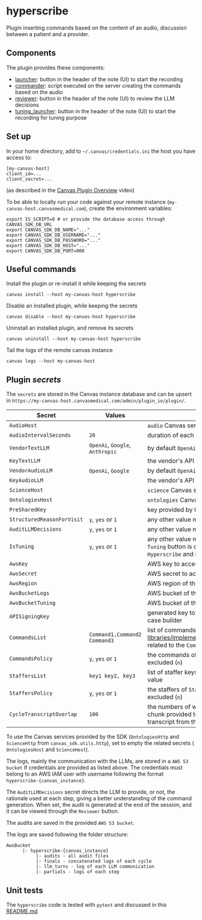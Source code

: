 hyperscribe
===========

Plugin inserting commands based on the content of an audio, discussion between a patient and a provider.

## Components

The plugin provides these components:

- [launcher](handlers/launcher.py): button in the header of the note (UI) to start the recording
- [commander](handlers/commander.py): script executed on the server creating the commands based on the audio
- [reviewer](handlers/reviewer_button.py): button in the header of the note (UI) to review the LLM decisions
- [tuning_launcher](handlers/tuning_launcher.py): button in the header of the note (UI) to start the recording for tuning purpose

## Set up

In your home directory, add to `~/.canvas/credentials.ini` the host you have access to:

```shell
[my-canvas-host]
client_id=...
client_secret=...
```

(as described in the [Canvas Plugin Overview](https://www.youtube.com/watch?v=X2JOEElq2ck) video)

To be able to locally run your code against your remote instance (`my-canvas-host.canvasmedical.com`), create the environment variables:

```shell
export IS_SCRIPT=0 # or provide the database access through CANVAS_SDK_DB_URL
export CANVAS_SDK_DB_NAME="..."
export CANVAS_SDK_DB_USERNAME="..."
export CANVAS_SDK_DB_PASSWORD="..."
export CANVAS_SDK_DB_HOST="..."
export CANVAS_SDK_DB_PORT=000
```

## Useful commands

Install the plugin or re-install it while keeping the secrets

```shell
canvas install --host my-canvas-host hyperscribe 
```

Disable an installed plugin, while keeping the secrets

```shell
canvas disable --host my-canvas-host hyperscribe 
```

Uninstall an installed plugin, and remove its secrets

```shell
canvas uninstall --host my-canvas-host hyperscribe 
```

Tail the logs of the remote canvas instance

```shell
canvas logs --host my-canvas-host 
```

## Plugin _secrets_

The `secrets` are stored in the Canvas instance database and can be upsert in `https://my-canvas-host.canvasmedical.com/admin/plugin_io/plugin/`.

| Secret                     | Values                          | Comments                                                                                                                                                    |
|----------------------------|---------------------------------|-------------------------------------------------------------------------------------------------------------------------------------------------------------|
| `AudioHost`                |                                 | `audio` Canvas service                                                                                                                                      |
| `AudioIntervalSeconds`     | `20`                            | duration of each audio chunk                                                                                                                                |
| `VendorTextLLM`            | `OpenAi`, `Google`, `Anthropic` | by default `OpenAi` (case insensitive)                                                                                                                      |
| `KeyTextLLM`               |                                 | the vendor's API key                                                                                                                                        |
| `VendorAudioLLM`           | `OpenAi`, `Google`              | by default `OpenAi` (case insensitive)                                                                                                                      |
| `KeyAudioLLM`              |                                 | the vendor's API key                                                                                                                                        |
| `ScienceHost`              |                                 | `science` Canvas service                                                                                                                                    |
| `OntologiesHost`           |                                 | `ontologies` Canvas service                                                                                                                                 |
| `PreSharedKey`             |                                 | key provided by Canvas to access `ontologies`                                                                                                               |
| `StructuredReasonForVisit` | `y`, `yes` or `1`               | any other value means `no`/`false`                                                                                                                          |
| `AuditLLMDecisions`        | `y`, `yes` or `1`               | any other value means `no`/`false`                                                                                                                          |
| `IsTuning`                 | `y`, `yes` or `1`               | any other value means `no`/`false`, if `true`, only the `Tuning` button is displayed, otherwise the `Hyperscribe` and `Reviewer` buttons are displayed      |
| `AwsKey`                   |                                 | AWS key to access the S3 service                                                                                                                            |
| `AwsSecret`                |                                 | AWS secret to access the S3 service                                                                                                                         |
| `AwsRegion`                |                                 | AWS region of the S3 service                                                                                                                                |
| `AwsBucketLogs`            |                                 | AWS bucket of the S3 service for the logs                                                                                                                   |
| `AwsBucketTuning`          |                                 | AWS bucket of the S3 service for the tuning files                                                                                                           |
| `APISigningKey`            |                                 | generated key to accept published effects from the case builder                                                                                             |
| `CommandsList`             | `Command1,Command2 Command3`    | list of commands, as defined in [libraries/implemented_commands.py::command_list](libraries/implemented_commands.py), related to the `CommandsPolicy` value |
| `CommandsPolicy`           | `y`, `yes` or `1`               | the commands of `CommandsList` are allowed (`y`) or excluded (`n`)                                                                                          |
| `StaffersList`             | `key1 key2, key3`               | list of staffer keys, related to the `StaffersPolicy` value                                                                                                 |
| `StaffersPolicy`           | `y`, `yes` or `1`               | the staffers of `StaffersList` are allowed (`y`) or excluded (`n`)                                                                                          |
| `CycleTranscriptOverlap`   | `100`                           | the numbers of words from the end of the last audio chunk provided to the LLM when generating the transcript from the audio                                 |

To use the Canvas services provided by the SDK (`OntologiesHttp` and `ScienceHttp` from `canvas_sdk.utils.http`), set to empty the related secrets (
`OntologiesHost` and `ScienceHost`).

The logs, mainly the communication with the LLMs, are stored in a `AWS S3 bucket` if credentials are provided as listed above. The credentials must belong to an AWS IAM user with username following the format `hyperscribe-{canvas_instance}`.

The `AuditLLMDecisions` secret directs the LLM to provide, or not, the rationale used at each step, giving a better understanding of the command
generation. When set, the audit is generated at the end of the session, and it can be viewed through the `Reviewer` button.

The audits are saved in the provided `AWS S3 bucket`.

The logs are saved following the folder structure:

```shell
AwsBucket
      |- hyperscribe-{canvas_instance}
           |- audits - all audit files
           |- finals - concatenated logs of each cycle
           |- llm_turns - log of each LLM communication
           |- partials - logs of each step
```

## Unit tests

The `hyperscribe` code is tested with `pytest` and discussed in this [README.md](../README.md)

